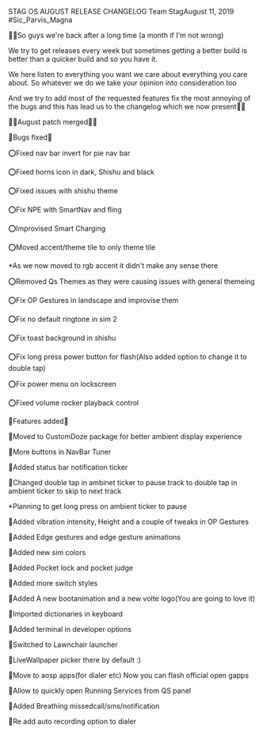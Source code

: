 
STAG OS AUGUST RELEASE CHANGELOG
Team StagAugust 11, 2019
#Sic_Parvis_Magna


🔅🔅So guys we're back after a long time (a month if I'm not wrong)

We try to get releases every week but sometimes getting a better build is better than a quicker build and so you have it.

We here listen to everything you want we care about everything you care about. So whatever we do we take your opinion into consideration too

And we try to add most of the requested features fix the most annoying of the bugs and this has lead us to the changelog which we now present🔅🔅


🔸🔸August patch merged🔸🔸

🔹Bugs fixed🔹

⭕Fixed nav bar invert for pie nav bar

⭕Fixed horns icon in dark, Shishu and black

⭕Fixed issues with shishu theme

⭕Fix NPE with SmartNav and fling

⭕Improvised Smart Charging

⭕Moved accent/theme tile to only theme tile

   *As we now moved to rgb accent it didn't make any sense there

⭕Removed Qs Themes as they were causing issues with general themeing 

⭕Fix OP Gestures in landscape and improvise them

⭕Fix no default ringtone in sim 2

⭕Fix toast background in shishu

⭕Fix long press power button for flash(Also added option to change it to double tap)

⭕Fix power menu on lockscreen

⭕Fixed volume rocker playback control

🔹Features added🔹

🔘Moved to CustomDoze package for better ambient display experience

🔘More buttons in NavBar Tuner

🔘Added status bar notification ticker

🔘Changed double tap in ambinet ticker to pause track to double tap in ambient ticker to skip to next track

 *Planning to get long press on ambient ticker to pause

🔘Added vibration intensity, Height and a couple of tweaks in OP Gestures

🔘Added Edge gestures and edge gesture animations

🔘Added new sim colors

🔘Added Pocket lock and pocket judge

🔘Added more switch styles

🔘Added A new bootanimation and a new volte logo(You are going to love it)

🔘Imported dictionaries in keyboard

🔘Added terminal in developer options

🔘Switched to Lawnchair launcher

🔘LiveWallpaper picker there by default :)

🔘Move to aosp apps(for dialer etc) Now you can flash official open gapps

🔘Allow to quickly open Running Services from QS panel

🔘Added Breathing missedcall/sms/notification

🔘Re add auto recording option to dialer
